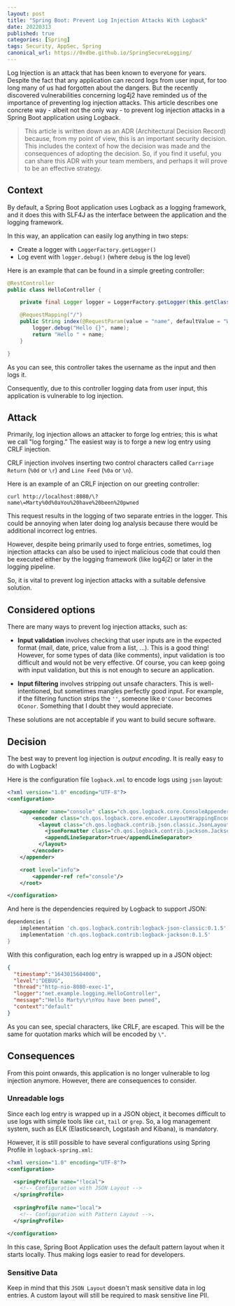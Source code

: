 ```yaml
---
layout: post
title: "Spring Boot: Prevent Log Injection Attacks With Logback"
date: 20220313
published: true
categories: [Spring]
tags: Security, AppSec, Spring
canonical_url: https://0xdbe.github.io/SpringSecureLogging/
---
```


Log Injection is an attack that has been known to everyone for years.
Despite the fact that any application can record logs from user input, for too long many of us had forgotten about the dangers.
But the recently discovered vulnerabilities concerning log4j2 have reminded us of the importance of preventing log injection attacks.
This article describes one concrete way - albeit not the only way - to prevent log injection attacks in a Spring Boot application using Logback.


> This article is written down as an ADR (Architectural Decision Record) because, from my point of view, this is an important security decision.
> This includes the context of how the decision was made and the consequences of adopting the decision.
> So, if you find it useful, you can share this ADR with your team members, and perhaps it will prove to be an effective strategy.

## Context

By default, a Spring Boot application uses Logback as a logging framework, and it does this with SLF4J as the interface between the application and the logging framework.

In this way, an application can easily log anything in two steps:

- Create a logger with ``LoggerFactory.getLogger()``
- Log event with ``logger.debug()`` (where ``debug`` is the log level)

Here is an example that can be found in a simple greeting controller:

```java
@RestController
public class HelloController {

    private final Logger logger = LoggerFactory.getLogger(this.getClass());

    @RequestMapping("/")
    public String index(@RequestParam(value = "name", defaultValue = "World") String name) {
        logger.debug("Hello {}", name);
        return "Hello " + name;
    }

}
```
As you can see, this controller takes the username as the input and then logs it.

Consequently, due to this controller logging data from user input, this application is vulnerable to log injection.


## Attack

Primarily, log injection allows an attacker to forge log entries; this is what we call "log forging.” The easiest way is to forge a new log entry using CRLF injection. 

CRLF injection involves inserting two control characters called ``Carriage Return`` (``%0d`` or ``\r``) and ``Line Feed`` (``%0a`` or ``\n``).

Here is an example of an CRLF injection on our greeting controller:

```shell
curl http://localhost:8080/\?name\=Marty%0d%0aYou%20have%20been%20pwned
```

This request results in the logging of two separate entries in the logger.
This could be annoying when later doing log analysis because there would be additional incorrect log entries.

However, despite being primarily used to forge entries, sometimes, log injection attacks can also be used to inject malicious code that could then be executed either by the logging framework (like log4j2) or later in the logging pipeline.

So, it is vital to prevent log injection attacks with a suitable defensive solution.


## Considered options

There are many ways to prevent log injection attacks, such as:

- **Input validation** involves checking that user inputs are in the expected format (mail, date, price, value from a list, ...). This is a good thing! However, for some types of data (like comments), input validation is too difficult and would not be very effective. Of course, you can keep going with input validation, but this is not enough to secure an application.

- **Input filtering** involves stripping out unsafe characters. This is well-intentioned, but sometimes mangles perfectly good input. For example, if the filtering function strips the ``''``, someone like ``O'Conor`` becomes ``OConor``. Something that I doubt they would appreciate.

These solutions are not acceptable if you want to build secure software.


## Decision

The best way to prevent log injection is *output encoding*.
It is really easy to do with Logback!

Here is the configuration file ``logback.xml`` to encode logs using ``json`` layout:

```xml
<?xml version="1.0" encoding="UTF-8"?>
<configuration>

    <appender name="console" class="ch.qos.logback.core.ConsoleAppender">
        <encoder class="ch.qos.logback.core.encoder.LayoutWrappingEncoder">
          <layout class="ch.qos.logback.contrib.json.classic.JsonLayout">
            <jsonFormatter class="ch.qos.logback.contrib.jackson.JacksonJsonFormatter"/>
            <appendLineSeparator>true</appendLineSeparator>
          </layout>
        </encoder>
    </appender>

    <root level="info">
        <appender-ref ref="console"/>
    </root>

</configuration>
```

And here is the dependencies required by Logback to support JSON:

```groovy
dependencies {
    implementation 'ch.qos.logback.contrib:logback-json-classic:0.1.5'
    implementation 'ch.qos.logback.contrib:logback-jackson:0.1.5'
}
```

With this configuration, each log entry is wrapped up in a JSON object: 

```json
{
  "timestamp":"1643015604000",
  "level":"DEBUG",
  "thread":"http-nio-8080-exec-1",
  "logger":"net.example.logging.HelloController",
  "message":"Hello Marty\r\nYou have been pwned",
  "context":"default"
}
```

As you can see, special characters, like CRLF, are escaped.
This will be the same for quotation marks which will be encoded by ``\"``.


## Consequences

From this point onwards, this application is no longer vulnerable to log injection anymore.
However, there are consequences to consider.

### Unreadable logs

Since each log entry is wrapped up in a JSON object, it becomes difficult to use logs with simple tools like ``cat``, ``tail`` or ``grep``.
So, a log management system, such as ELK (Elasticsearch, Logstash and Kibana), is mandatory.

However, it is still possible to have several configurations using Spring Profile in ``logback-spring.xml``:

```xml
<?xml version="1.0" encoding="UTF-8"?>
<configuration>

  <springProfile name="!local">
    <!-- Configuration with JSON Layout -->
  </springProfile>
  
  <springProfile name="local">
    <!-- Configuration with Pattern Layout -->.
  </springProfile>

</configuration>
```

In this case, Spring Boot Application uses the default pattern layout when it starts locally.
Thus making logs easier to read for developers.

### Sensitive Data

Keep in mind that this ``JSON Layout`` doesn't mask sensitive data in log entries.
A custom layout will still be required to mask sensitive line PII. 

